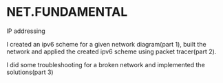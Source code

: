 # NET.FUNDAMENTAL
IP addressing 

I created an ipv6 scheme for a given network diagram(part 1), built the network and applied the created ipv6 scheme using packet tracer(part 2).

I did some troubleshooting for a broken network and implemented the solutions(part 3)

